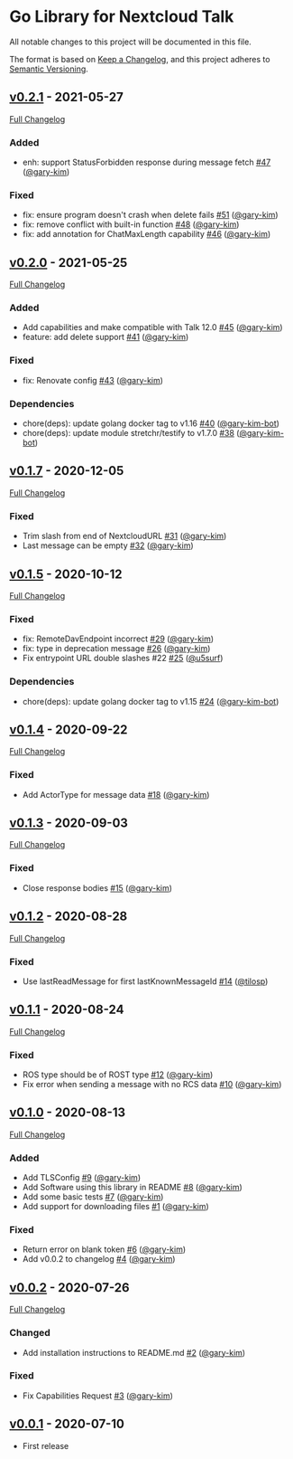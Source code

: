 # Go Library for Nextcloud Talk

All notable changes to this project will be documented in this file.

The format is based on [Keep a Changelog](https://keepachangelog.com/en/1.0.0/),
and this project adheres to [Semantic Versioning](https://semver.org/spec/v2.0.0.html).

## [v0.2.1](https://github.com/gary-kim/go-nc-talk/tree/v0.2.1) - 2021-05-27

[Full Changelog](https://github.com/gary-kim/go-nc-talk/compare/v0.2.0...v0.2.1)

### Added

- enh: support StatusForbidden response during message fetch [\#47](https://github.com/gary-kim/go-nc-talk/pull/47) ([@gary-kim](https://github.com/gary-kim))

### Fixed

- fix: ensure program doesn't crash when delete fails [\#51](https://github.com/gary-kim/go-nc-talk/pull/51) ([@gary-kim](https://github.com/gary-kim))
- fix: remove conflict with built-in function [\#48](https://github.com/gary-kim/go-nc-talk/pull/48) ([@gary-kim](https://github.com/gary-kim))
- fix: add annotation for ChatMaxLength capability [\#46](https://github.com/gary-kim/go-nc-talk/pull/46) ([@gary-kim](https://github.com/gary-kim))

## [v0.2.0](https://github.com/gary-kim/go-nc-talk/tree/v0.2.0) - 2021-05-25

[Full Changelog](https://github.com/gary-kim/go-nc-talk/compare/v0.1.7...v0.2.0)

### Added

- Add capabilities and make compatible with Talk 12.0 [\#45](https://github.com/gary-kim/go-nc-talk/pull/45) ([@gary-kim](https://github.com/gary-kim))
- feature: add delete support [\#41](https://github.com/gary-kim/go-nc-talk/pull/41) ([@gary-kim](https://github.com/gary-kim))

### Fixed

- fix: Renovate config [\#43](https://github.com/gary-kim/go-nc-talk/pull/43) ([@gary-kim](https://github.com/gary-kim))

### Dependencies

- chore\(deps\): update golang docker tag to v1.16 [\#40](https://github.com/gary-kim/go-nc-talk/pull/40) ([@gary-kim-bot](https://github.com/gary-kim-bot))
- chore\(deps\): update module stretchr/testify to v1.7.0 [\#38](https://github.com/gary-kim/go-nc-talk/pull/38) ([@gary-kim-bot](https://github.com/gary-kim-bot))

## [v0.1.7](https://github.com/gary-kim/go-nc-talk/tree/v0.1.7) - 2020-12-05

[Full Changelog](https://github.com/gary-kim/go-nc-talk/compare/v0.1.5...v0.1.7)

### Fixed

- Trim slash from end of NextcloudURL [\#31](https://github.com/gary-kim/go-nc-talk/pull/31) ([@gary-kim](https://github.com/gary-kim))
- Last message can be empty [\#32](https://github.com/gary-kim/go-nc-talk/pull/32) ([@gary-kim](https://github.com/gary-kim))

## [v0.1.5](https://github.com/gary-kim/go-nc-talk/tree/v0.1.5) - 2020-10-12

[Full Changelog](https://github.com/gary-kim/go-nc-talk/compare/v0.1.4...v0.1.5)

### Fixed

- fix: RemoteDavEndpoint incorrect [\#29](https://github.com/gary-kim/go-nc-talk/pull/29) ([@gary-kim](https://github.com/gary-kim))
- fix: type in deprecation message [\#26](https://github.com/gary-kim/go-nc-talk/pull/26) ([@gary-kim](https://github.com/gary-kim))
- Fix entrypoint URL double slashes \#22 [\#25](https://github.com/gary-kim/go-nc-talk/pull/25) ([@u5surf](https://github.com/u5surf))

### Dependencies

- chore\(deps\): update golang docker tag to v1.15 [\#24](https://github.com/gary-kim/go-nc-talk/pull/24) ([@gary-kim-bot](https://github.com/gary-kim-bot))

## [v0.1.4](https://github.com/gary-kim/go-nc-talk/tree/v0.1.4) - 2020-09-22

[Full Changelog](https://github.com/gary-kim/go-nc-talk/compare/v0.1.3...v0.1.4)

### Fixed

- Add ActorType for message data [\#18](https://github.com/gary-kim/go-nc-talk/pull/18) ([@gary-kim](https://github.com/gary-kim))

## [v0.1.3](https://github.com/gary-kim/go-nc-talk/tree/v0.1.3) - 2020-09-03

[Full Changelog](https://github.com/gary-kim/go-nc-talk/compare/v0.1.2...v0.1.3)

### Fixed

- Close response bodies [\#15](https://github.com/gary-kim/go-nc-talk/pull/15) ([@gary-kim](https://github.com/gary-kim))

## [v0.1.2](https://github.com/gary-kim/go-nc-talk/tree/v0.1.2) - 2020-08-28

[Full Changelog](https://github.com/gary-kim/go-nc-talk/compare/v0.1.1...v0.1.2)

### Fixed

- Use lastReadMessage for first lastKnownMessageId [\#14](https://github.com/gary-kim/go-nc-talk/pull/14) ([@tilosp](https://github.com/tilosp))

## [v0.1.1](https://github.com/gary-kim/go-nc-talk/tree/v0.1.1) - 2020-08-24

[Full Changelog](https://github.com/gary-kim/go-nc-talk/compare/v0.1.0...v0.1.1)

### Fixed

- ROS type should be of ROST type [\#12](https://github.com/gary-kim/go-nc-talk/pull/12) ([@gary-kim](https://github.com/gary-kim))
- Fix error when sending a message with no RCS data [\#10](https://github.com/gary-kim/go-nc-talk/pull/10) ([@gary-kim](https://github.com/gary-kim))

## [v0.1.0](https://github.com/gary-kim/go-nc-talk/tree/v0.1.0) - 2020-08-13

[Full Changelog](https://github.com/gary-kim/go-nc-talk/compare/v0.0.2...v0.1.0)

### Added

- Add TLSConfig [\#9](https://github.com/gary-kim/go-nc-talk/pull/9) ([@gary-kim](https://github.com/gary-kim))
- Add Software using this library in README [\#8](https://github.com/gary-kim/go-nc-talk/pull/8) ([@gary-kim](https://github.com/gary-kim))
- Add some basic tests [\#7](https://github.com/gary-kim/go-nc-talk/pull/7) ([@gary-kim](https://github.com/gary-kim))
- Add support for downloading files [\#1](https://github.com/gary-kim/go-nc-talk/pull/1) ([@gary-kim](https://github.com/gary-kim))

### Fixed

- Return error on blank token [\#6](https://github.com/gary-kim/go-nc-talk/pull/6) ([@gary-kim](https://github.com/gary-kim))
- Add v0.0.2 to changelog [\#4](https://github.com/gary-kim/go-nc-talk/pull/4) ([@gary-kim](https://github.com/gary-kim))

## [v0.0.2](https://github.com/gary-kim/go-nc-talk/tree/v0.0.2) - 2020-07-26

[Full Changelog](https://github.com/gary-kim/go-nc-talk/compare/v0.0.1...v0.0.2)

### Changed

- Add installation instructions to README.md [\#2](https://github.com/gary-kim/go-nc-talk/pull/2) ([@gary-kim](https://github.com/gary-kim))

### Fixed

- Fix Capabilities Request [\#3](https://github.com/gary-kim/go-nc-talk/pull/3) ([@gary-kim](https://github.com/gary-kim))

## [v0.0.1](https://github.com/gary-kim/riotchat/tree/v0.0.1) - 2020-07-10

* First release
